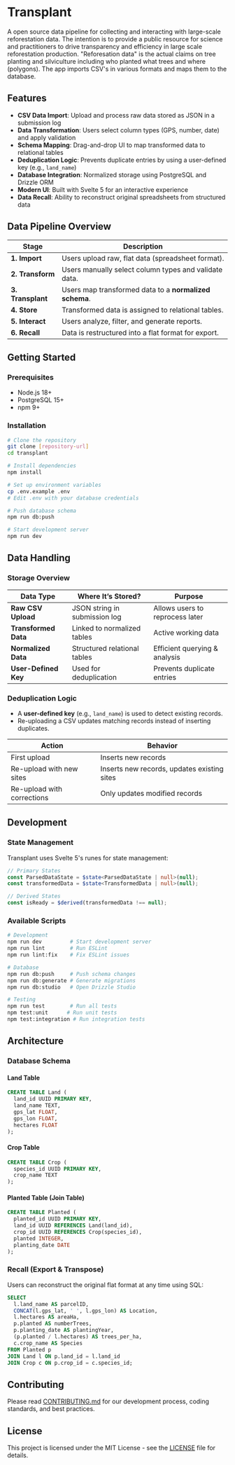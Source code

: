 # Transplant

A open source data pipeline for collecting and interacting with large-scale reforestation data. The intention is to provide a public resource for science and practitioners to drive transparency and efficiency in large scale reforestation production. 
"Reforesation data" is the actual claims on tree planting and silviculture including who planted what trees and where (polygons). The app imports CSV's in various formats and maps them to the database.  

## Features

- **CSV Data Import**: Upload and process raw data stored as JSON in a submission log
- **Data Transformation**: Users select column types (GPS, number, date) and apply validation
- **Schema Mapping**: Drag-and-drop UI to map transformed data to relational tables
- **Deduplication Logic**: Prevents duplicate entries by using a user-defined key (e.g., `land_name`)
- **Database Integration**: Normalized storage using PostgreSQL and Drizzle ORM
- **Modern UI**: Built with Svelte 5 for an interactive experience
- **Data Recall**: Ability to reconstruct original spreadsheets from structured data

## Data Pipeline Overview

| **Stage**         | **Description**                                        |
| ----------------- | ------------------------------------------------------ |
| **1. Import**     | Users upload raw, flat data (spreadsheet format).      |
| **2. Transform**  | Users manually select column types and validate data.  |
| **3. Transplant** | Users map transformed data to a **normalized schema**. |
| **4. Store**      | Transformed data is assigned to relational tables.     |
| **5. Interact**   | Users analyze, filter, and generate reports.           |
| **6. Recall**     | Data is restructured into a flat format for export.    |

## Getting Started

### Prerequisites

- Node.js 18+
- PostgreSQL 15+
- npm 9+

### Installation

```bash
# Clone the repository
git clone [repository-url]
cd transplant

# Install dependencies
npm install

# Set up environment variables
cp .env.example .env
# Edit .env with your database credentials

# Push database schema
npm run db:push

# Start development server
npm run dev
```

## Data Handling

### Storage Overview

| **Data Type**        | **Where It’s Stored?**        | **Purpose**                     |
| -------------------- | ----------------------------- | ------------------------------- |
| **Raw CSV Upload**   | JSON string in submission log | Allows users to reprocess later |
| **Transformed Data** | Linked to normalized tables   | Active working data             |
| **Normalized Data**  | Structured relational tables  | Efficient querying & analysis   |
| **User-Defined Key** | Used for deduplication        | Prevents duplicate entries      |

### Deduplication Logic

- A **user-defined key** (e.g., `land_name`) is used to detect existing records.
- Re-uploading a CSV updates matching records instead of inserting duplicates.

| **Action**                 | **Behavior**                                |
| -------------------------- | ------------------------------------------- |
| First upload               | Inserts new records                         |
| Re-upload with new sites   | Inserts new records, updates existing sites |
| Re-upload with corrections | Only updates modified records               |

## Development

### State Management

Transplant uses Svelte 5's runes for state management:

```typescript
// Primary States
const ParsedDataState = $state<ParsedDataState | null>(null);
const transformedData = $state<TransformedData | null>(null);

// Derived States
const isReady = $derived(transformedData !== null);
```

### Available Scripts

```bash
# Development
npm run dev         # Start development server
npm run lint        # Run ESLint
npm run lint:fix    # Fix ESLint issues

# Database
npm run db:push     # Push schema changes
npm run db:generate # Generate migrations
npm run db:studio   # Open Drizzle Studio

# Testing
npm run test        # Run all tests
npm test:unit      # Run unit tests
npm test:integration # Run integration tests
```

## Architecture

### Database Schema

#### Land Table

```sql
CREATE TABLE Land (
  land_id UUID PRIMARY KEY,
  land_name TEXT,
  gps_lat FLOAT,
  gps_lon FLOAT,
  hectares FLOAT
);
```

#### Crop Table

```sql
CREATE TABLE Crop (
  species_id UUID PRIMARY KEY,
  crop_name TEXT
);
```

#### Planted Table (Join Table)

```sql
CREATE TABLE Planted (
  planted_id UUID PRIMARY KEY,
  land_id UUID REFERENCES Land(land_id),
  crop_id UUID REFERENCES Crop(species_id),
  planted INTEGER,
  planting_date DATE
);
```

### Recall (Export & Transpose)

Users can reconstruct the original flat format at any time using SQL:

```sql
SELECT
  l.land_name AS parcelID,
  CONCAT(l.gps_lat, ' ', l.gps_lon) AS Location,
  l.hectares AS areaHa,
  p.planted AS numberTrees,
  p.planting_date AS plantingYear,
  (p.planted / l.hectares) AS trees_per_ha,
  c.crop_name AS Species
FROM Planted p
JOIN Land l ON p.land_id = l.land_id
JOIN Crop c ON p.crop_id = c.species_id;
```

## Contributing

Please read [CONTRIBUTING.md](CONTRIBUTING.md) for our development process, coding standards, and best practices.

## License

This project is licensed under the MIT License - see the [LICENSE](LICENSE) file for details.
